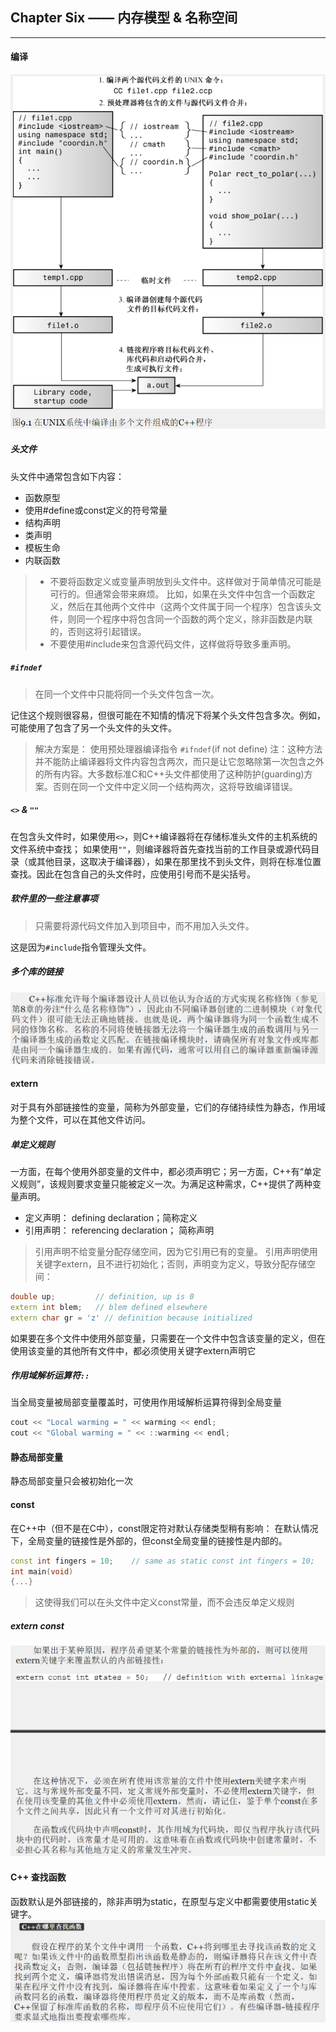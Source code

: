 ## Chapter Six  —— 内存模型 & 名称空间
****

#### 编译
![编译](imgs/cp6_1.png)

##### 头文件
头文件中通常包含如下内容：
* 函数原型
* 使用#define或const定义的符号常量
* 结构声明
* 类声明
* 模板生命
* 内联函数

> * 不要将函数定义或变量声明放到头文件中。这样做对于简单情况可能是可行的。但通常会带来麻烦。
> 比如，如果在头文件中包含一个函数定义，然后在其他两个文件中（这两个文件属于同一个程序）包含该头文件，则同一个程序中将包含同一个函数的两个定义，除非函数是内联的，否则这将引起错误。
> * 不要使用#include来包含源代码文件，这样做将导致多重声明。

##### `#ifndef`
> 在同一个文件中只能将同一个头文件包含一次。

记住这个规则很容易，但很可能在不知情的情况下将某个头文件包含多次。例如，可能使用了包含了另一个头文件的头文件。
> 解决方案是： 使用预处理器编译指令 `#ifndef`(if not define)
> 注：这种方法并不能防止编译器将文件内容包含两次，而只是让它忽略除第一次包含之外的所有内容。大多数标准C和C++头文件都使用了这种防护(guarding)方案。否则在同一个文件中定义同一个结构两次，这将导致编译错误。

##### `<>` & `""`
在包含头文件时，如果使用`<>`，则C++编译器将在存储标准头文件的主机系统的文件系统中查找；
如果使用`""`，则编译器将首先查找当前的工作目录或源代码目录（或其他目录，这取决于编译器），如果在那里找不到头文件，则将在标准位置查找。因此在包含自己的头文件时，应使用引号而不是尖括号。

##### 软件里的一些注意事项
> 只需要将源代码文件加入到项目中，而不用加入头文件。

这是因为`#include`指令管理头文件。

##### 多个库的链接
![不同编译器之间的链接](imgs/cp6_2.png)

#### extern
对于具有外部链接性的变量，简称为外部变量，它们的存储持续性为静态，作用域为整个文件，可以在其他文件访问。

##### 单定义规则
一方面，在每个使用外部变量的文件中，都必须声明它；另一方面，C++有“单定义规则”，该规则要求变量只能被定义一次。为满足这种需求，C++提供了两种变量声明。
* 定义声明： defining declaration；简称定义
* 引用声明： referencing declaration； 简称声明
> 引用声明不给变量分配存储空间，因为它引用已有的变量。
引用声明使用关键字extern，且不进行初始化；否则，声明变为定义，导致分配存储空间：
```cpp
double up;         // definition, up is 0
extern int blem;   // blem defined elsewhere
extern char gr = 'z' // definition because initialized
```

如果要在多个文件中使用外部变量，只需要在一个文件中包含该变量的定义，但在使用该变量的其他所有文件中，都必须使用关键字extern声明它

##### 作用域解析运算符`::`
当全局变量被局部变量覆盖时，可使用作用域解析运算符得到全局变量
```cpp
cout << "Local warming = " << warming << endl;
cout << "Global warming = " << ::warming << endl;
```

#### 静态局部变量
静态局部变量只会被初始化一次

#### const
在C++中（但不是在C中），const限定符对默认存储类型稍有影响：
在默认情况下，全局变量的链接性是外部的，但const全局变量的链接性是内部的。
```cpp
const int fingers = 10;    // same as static const int fingers = 10;
int main(void)
{...}
```
> 这使得我们可以在头文件中定义const常量，而不会违反单定义规则

##### extern const
![extern const](imgs/cp6_3.png)

#### C++ 查找函数
函数默认是外部链接的，除非声明为static，在原型与定义中都需要使用static关键字。
![查找函数](imgs/cp6_4.png)

